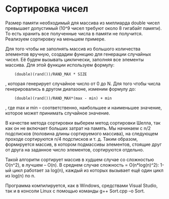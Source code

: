 Сортировка чисел
=============================

  Размер памяти необходимый для массива из миллиарда double чисел превышает допустимый (10^9 чисел требуют около 8 гигабайт памяти). То есть хранить все полученные числа в памяти не получится. Реализуем сортировку на меньшем примере.
  
  Для того чтобы не заполнять массив из большого количества элементов вручную, создадим функцию для генерации случайных чисел. Её будем вызывать циклически, заполняя все элементы массива. Для этой функции используем формулу:
 
        (double)(rand())/RAND_MAX * SIZE
  
, которая генерирует случайное число от 0 до N. Для того чтобы числа генерировались в другом диапазоне, изменим формулу до:

        (double)(rand())/RAND_MAX*(max - min) + min

, где max и min – соответственно, наибольшее и наименьшее значение, которое может принимать случайное значение.
	
  В качестве метода сортировки выберем метод сортировки Шелла, так как он не включает больших затрат на память. Мы начинаем с n/2 подсписков (половина длины сортируемого массива), на следующем проходе сортируются n/4 подсписков и т. д. Таким образом, формируется массив, в котором подмассивы элементов, стоящие друг от друга на заданное число элементов, сортируются отдельно. 

  Такой алгоритм сортирует массив в худшем случае со сложностью O(n^2), в лучшем – O(n). В среднем случае сложность = O(n*log(n)^2): 1-ый цикл работает за log(n), каждый из которых вызывает ещё один цикл из log(n) по n.

Программа компилируется, как в Windows, средствами Visual Studio, так и в консоли Linux с помощью команды g++ Sort.cpp –o Sort.
